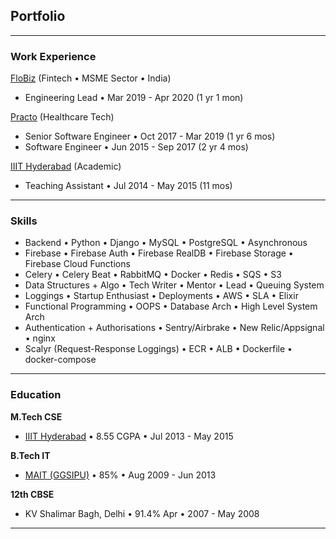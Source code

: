 ## Portfolio

---

### Work Experience

[FloBiz](/flobiz) (Fintech • MSME Sector • India)
- Engineering Lead • Mar 2019 - Apr 2020 (1 yr 1 mon)

[Practo](/practo) (Healthcare Tech)
- Senior Software Engineer • Oct 2017 - Mar 2019  (1 yr 6 mos)
- Software Engineer • Jun 2015 - Sep 2017  (2 yr 4 mos)

[IIIT Hyderabad](/iiith) (Academic)
- Teaching Assistant • Jul 2014 - May 2015 (11 mos)

---

### Skills

- Backend • Python • Django • MySQL • PostgreSQL • Asynchronous
- Firebase • Firebase Auth • Firebase RealDB • Firebase Storage • Firebase Cloud Functions
- Celery • Celery Beat • RabbitMQ • Docker • Redis • SQS • S3
- Data Structures + Algo • Tech Writer • Mentor • Lead • Queuing System
- Loggings • Startup Enthusiast • Deployments • AWS • SLA • Elixir
- Functional Programming • OOPS • Database Arch • High Level System Arch
- Authentication + Authorisations • Sentry/Airbrake • New Relic/Appsignal • nginx
- Scalyr (Request-Response Loggings) • ECR • ALB • Dockerfile • docker-compose

---

### Education

**M.Tech CSE**
- [IIIT Hyderabad](https://www.iiit.ac.in/) • 8.55 CGPA • Jul 2013 - May 2015

**B.Tech IT**
- [MAIT (GGSIPU)](https://mait.ac.in/) • 85% • Aug 2009 - Jun 2013

**12th CBSE**
- KV Shalimar Bagh, Delhi • 91.4% Apr • 2007 - May 2008

---
